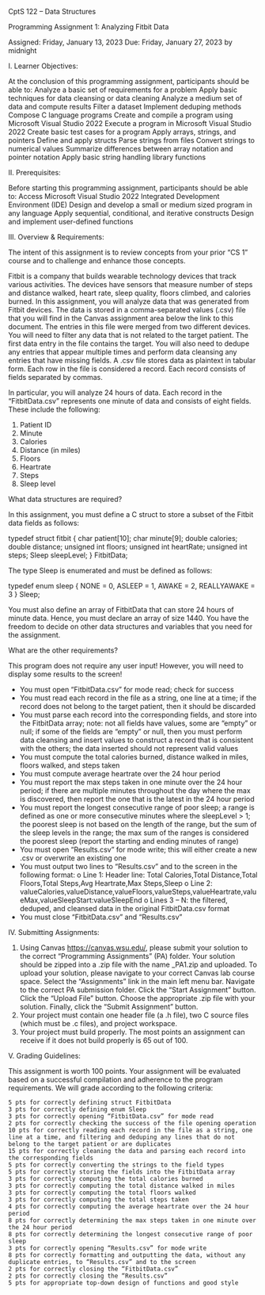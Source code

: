CptS 122 – Data Structures                                                                                             

Programming Assignment 1: Analyzing Fitbit Data

Assigned: Friday, January 13, 2023
Due: Friday, January 27, 2023 by midnight

I. Learner Objectives:

At the conclusion of this programming assignment, participants should be able to:
 	Analyze a basic set of requirements for a problem
 	Apply basic techniques for data cleansing or data cleaning
 	Analyze a medium set of data and compute results
 	Filter a dataset 
 	Implement deduping methods
 	Compose C language programs
 	Create and compile a program using Microsoft Visual Studio 2022
 	Execute a program in Microsoft Visual Studio 2022
 	Create basic test cases for a program
 	Apply arrays, strings, and pointers
 	Define and apply structs
 	Parse strings from files
 	Convert strings to numerical values
 	Summarize differences between array notation and pointer notation
 	Apply basic string handling library functions

II. Prerequisites:

Before starting this programming assignment, participants should be able to:
 	Access Microsoft Visual Studio 2022 Integrated Development Environment (IDE)
 	Design and develop a small or medium sized program in any language
 	Apply sequential, conditional, and iterative constructs
 	Design and implement user-defined functions

III. Overview & Requirements:

The intent of this assignment is to review concepts from your prior “CS 1” course and to challenge and enhance those concepts.

Fitbit is a company that builds wearable technology devices that track various activities. The devices have sensors that measure number of steps and distance walked, heart rate, sleep quality, floors climbed, and calories burned. In this assignment, you will analyze data that was generated from Fitbit devices. The data is stored in a comma-separated values (.csv) file that you will find in the Canvas assignment area below the link to this document. The entries in this file were merged from two different devices. You will need to filter any data that is not related to the target patient. The first data entry in the file contains the target. You will also need to dedupe any entries that appear multiple times and perform data cleansing any entries that have missing fields. A .csv file stores data as plaintext in tabular form. Each row in the file is considered a record. Each record consists of fields separated by commas.

In particular, you will analyze 24 hours of data. Each record in the “FitbitData.csv” represents one minute of data and consists of eight fields. These include the following:
1.	Patient ID
2.	Minute
3.	Calories
4.	Distance (in miles)
5.	Floors
6.	Heartrate
7.	Steps
8.	Sleep level

What data structures are required?

In this assignment, you must define a C struct to store a subset of the Fitbit data fields as follows:

typedef struct fitbit
{
char patient[10];
	char minute[9];
	double calories;
	double distance;
	unsigned int floors;
	unsigned int heartRate;
unsigned int steps;
Sleep sleepLevel;
} FitbitData;

The type Sleep is enumerated and must be defined as follows:

typedef enum sleep
{
	NONE = 0, ASLEEP = 1, AWAKE = 2, REALLYAWAKE = 3
} Sleep;

You must also define an array of FitbitData that can store 24 hours of minute data. Hence, you must declare an array of size 1440. You have the freedom to decide on other data structures and variables that you need for the assignment.

What are the other requirements?

This program does not require any user input! However, you will need to display some results to the screen!

-	You must open “FitbitData.csv” for mode read; check for success
-	You must read each record in the file as a string, one line at a time; if the record does not belong to the target patient, then it should be discarded
-	You must parse each record into the corresponding fields, and store into the FitbitData array; note: not all fields have values, some are “empty” or null; if some of the fields are “empty” or null, then you must perform data cleansing and insert values to construct a record that is consistent with the others; the data inserted should not represent valid values 
-	You must compute the total calories burned, distance walked in miles, floors walked, and steps taken
-	You must compute average heartrate over the 24 hour period
-	You must report the max steps taken in one minute over the 24 hour period; if there are multiple minutes throughout the day where the max is discovered, then report the one that is the latest in the 24 hour period
-	You must report the longest consecutive range of poor sleep; a range is defined as one or more consecutive minutes where the sleepLevel > 1; the poorest sleep is not based on the length of the range, but the sum of the sleep levels in the range; the max sum of the ranges is considered the poorest sleep (report the starting and ending minutes of range)
-	You must open “Results.csv” for mode write; this will either create a new .csv or overwrite an existing one
-	You must output two lines to “Results.csv” and to the screen in the following format:
o	Line 1: Header line: Total Calories,Total Distance,Total Floors,Total Steps,Avg Heartrate,Max Steps,Sleep
o	Line 2: valueCalories,valueDistance,valueFloors,valueSteps,valueHeartrate,valueMax,valueSleepStart:valueSleepEnd
o	Lines 3 – N: the filtered, deduped, and cleansed data in the original FitbitData.csv format
-	You must close “FitbitData.csv” and “Results.csv”
	
IV. Submitting Assignments:

1.	Using Canvas https://canvas.wsu.edu/, please submit your solution to the correct “Programming Assignments” (PA) folder. Your solution should be zipped into a .zip file with the name <your last name>_PA1.zip and uploaded. To upload your solution, please navigate to your correct Canvas lab course space. Select the “Assignments” link in the main left menu bar. Navigate to the correct PA submission folder. Click the “Start Assignment” button. Click the “Upload File” button. Choose the appropriate .zip file with your solution. Finally, click the “Submit Assignment” button.
2.	Your project must contain one header file (a .h file), two C source files (which must be .c files), and project workspace. 
3.	Your project must build properly. The most points an assignment can receive if it does not build properly is 65 out of 100.

V. Grading Guidelines:

This assignment is worth 100 points. Your assignment will be evaluated based on a successful compilation and adherence to the program requirements. We will grade according to the following criteria:

 	5 pts for correctly defining struct FitbitData
 	3 pts for correctly defining enum Sleep
 	3 pts for correctly opening “FitbitData.csv” for mode read
 	2 pts for correctly checking the success of the file opening operation
 	10 pts for correctly reading each record in the file as a string, one line at a time, and filtering and deduping any lines that do not belong to the target patient or are duplicates
 	15 pts for correctly cleaning the data and parsing each record into the corresponding fields
 	5 pts for correctly converting the strings to the field types
 	5 pts for correctly storing the fields into the FitbitData array
 	3 pts for correctly computing the total calories burned
 	3 pts for correctly computing the total distance walked in miles
 	3 pts for correctly computing the total floors walked
 	3 pts for correctly computing the total steps taken
 	4 pts for correctly computing the average heartrate over the 24 hour period
 	8 pts for correctly determining the max steps taken in one minute over the 24 hour period
 	8 pts for correctly determining the longest consecutive range of poor sleep
 	3 pts for correctly opening “Results.csv” for mode write
 	8 pts for correctly formatting and outputting the data, without any duplicate entries, to “Results.csv” and to the screen 
 	2 pts for correctly closing the “FitbitData.csv” 
 	2 pts for correctly closing the “Results.csv”
 	5 pts for appropriate top-down design of functions and good style

